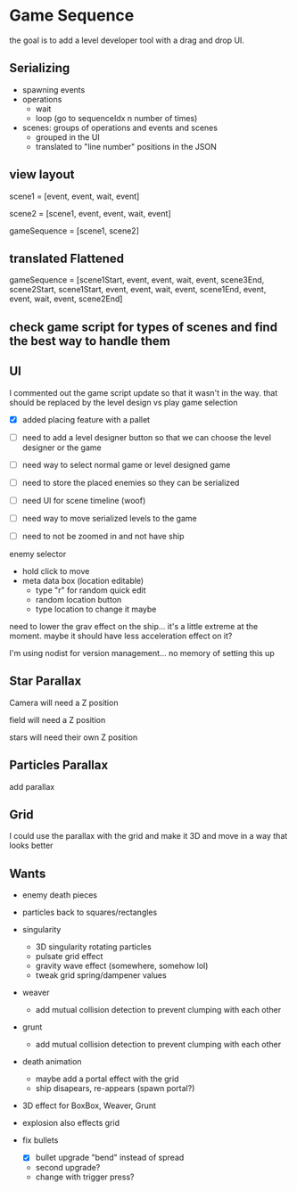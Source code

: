 # Game Sequence

the goal is to add a level developer tool with a drag and drop UI.

## Serializing

- spawning events
- operations
  - wait
  - loop (go to sequenceIdx n number of times)
- scenes: groups of operations and events and scenes
  - grouped in the UI
  - translated to "line number" positions in the JSON

## view layout

scene1 = [event, event, wait, event]

scene2 = [scene1, event, event, wait, event]

gameSequence = [scene1, scene2]

## translated Flattened

gameSequence = [scene1Start, event, event, wait, event, scene3End, scene2Start, scene1Start, event, event, wait, event, scene1End, event, event, wait, event, scene2End]

## check game script for types of scenes and find the best way to handle them

## UI

I commented out the game script update so that it wasn't in the way. that should be replaced by the level design vs play game selection

- [x] added placing feature with a pallet

- [ ] need to add a level designer button so that we can choose the level designer or the game

- [ ] need way to select normal game or level designed game

- [ ] need to store the placed enemies so they can be serialized

- [ ] need UI for scene timeline (woof)

- [ ] need way to move serialized levels to the game

- [ ] need to not be zoomed in and not have ship

enemy selector

- hold click to move
- meta data box (location editable)
  - type "r" for random quick edit
  - random location button
  - type location to change it maybe

need to lower the grav effect on the ship... it's a little extreme at the moment. maybe it should have less acceleration effect on it?

I'm using nodist for version management... no memory of setting this up

## Star Parallax

Camera will need a Z position

field will need a Z position

stars will need their own Z position

## Particles Parallax

add parallax

## Grid

I could use the parallax with the grid and make it 3D and move in a way that looks better

## Wants

- enemy death pieces
- particles back to squares/rectangles

- singularity
  - 3D singularity rotating particles
  - pulsate grid effect
  - gravity wave effect (somewhere, somehow lol)
  - tweak grid spring/dampener values
- weaver
  - add mutual collision detection to prevent clumping with each other
- grunt
  - add mutual collision detection to prevent clumping with each other
- death animation
  - maybe add a portal effect with the grid
  - ship disapears, re-appears (spawn portal?)
- 3D effect for BoxBox, Weaver, Grunt
- explosion also effects grid
- fix bullets
  - [x] bullet upgrade "bend" instead of spread
  - second upgrade?
  - change with trigger press?
